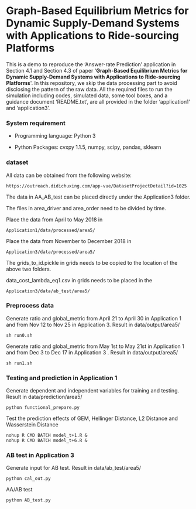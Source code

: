 # Graph-Based Equilibrium Metrics for Dynamic Supply-Demand Systems with Applications to Ride-sourcing Platforms

This is a demo to reproduce the ‘Answer-rate Prediction’ application in Section 4.1 and Section 4.3 of paper '**Graph-Based Equilibrium Metrics for Dynamic Supply-Demand Systems with Applications to Ride-sourcing Platforms**'. In this repository, we skip the data processing part to avoid disclosing the pattern of the raw data. All the required files to run the simulation including codes, simulated data, some tool boxes, and a guidance document ‘README.txt’, are all provided in the folder ‘application1’ and ‘application3’. 

### System requirement

* Programming language: Python 3
    
* Python Packages: cvxpy 1.1.5, numpy, scipy, pandas, sklearn

### dataset

All data can be obtained from the following website:
```
https://outreach.didichuxing.com/app-vue/DatasetProjectDetail?id=1025
```
The data in AA_AB_test can be placed directly under the Application3 folder.

The files in area_driver and area_order need to be divided by time.

Place the data from April to May 2018 in
```
Application1/data/processed/area5/
```
Place the data from November to December 2018 in
```
Application3/data/processed/area5/
```
The grids_to_id.pickle in grids needs to be copied to the location of the above two folders.

data_cost_lambda_eq1.csv in grids needs to be placed in the 
```
Application3/data/ab_test/area5/
```

### Preprocess data

Generate ratio and global_metric from April 21 to April 30 in Application 1 and from Nov 12 to Nov 25 in Application 3. Result in data/output/area5/
```
sh run0.sh
```

Generate ratio and global_metric from May 1st to May 21st in Application 1 and from Dec 3 to Dec 17 in Application 3 . Result in data/output/area5/
```
sh run1.sh
```

### Testing and prediction in Application 1

Generate dependent and independent variables for training and testing. Result in data/prediction/area5/
```
python functional_prepare.py
```
  
Test the prediction effects of GEM, Hellinger Distance, L2 Distance and Wasserstein Distance
```
nohup R CMD BATCH model_t+1.R &
nohup R CMD BATCH model_t+6.R &
```

### AB test in Application 3

Generate input for AB test. Result in data/ab_test/area5/
```
python cal_out.py
```

AA/AB test
```
python AB_test.py
```

